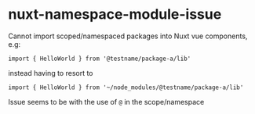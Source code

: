 # nuxt-namespace-module-issue

Cannot import scoped/namespaced packages into Nuxt vue components, e.g:

`import { HelloWorld } from '@testname/package-a/lib'`

instead having to resort to

`import { HelloWorld } from '~/node_modules/@testname/package-a/lib'`

Issue seems to be with the use of `@` in the scope/namespace
